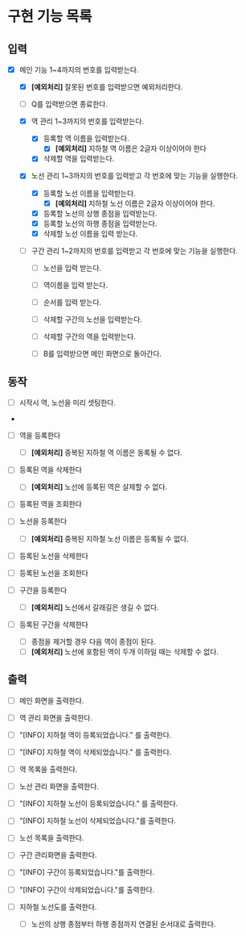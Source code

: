# 구현 기능 목록

## 입력
- [x] 메인 기능 1~4까지의 번호를 입력받는다.
  - [x] **[예외처리]** 잘못된 번호를 입력받으면 예외처리한다. 
  - [ ] Q를 입력받으면 종료한다.

  - [x] 역 관리 1~3까지의 번호를 입력받는다.
    - [x] 등록할 역 이름을 입력받는다. 
      - [x] **[예외처리]** 지하철 역 이름은 2글자 이상이어야 한다
    - [x] 삭제할 역을 입력받는다.

  - [x] 노선 관리 1~3까지의 번호를 입력받고 각 번호에 맞는 기능을 실행한다.
    - [x] 등록할 노선 이름을 입력받는다.
      - [x] **[예외처리]** 지하철 노선 이름은 2글자 이상이어야 한다.
    - [x] 등록할 노선의 상행 종점을 입력받는다.
    - [x] 등록할 노선의 하행 종점을 입력받는다.
    - [x] 삭제할 노선 이름을 입력 받는다.

  - [ ] 구간 관리 1~2까지의 번호를 입력받고 각 번호에 맞는 기능을 실행한다.
    - [ ] 노선을 입력 받는다.
    - [ ] 역이름을 입력 받는다.
    - [ ] 순서를 입력 받는다.
    - [ ] 삭제할 구간의 노선을 입력받는다.
    - [ ] 삭제할 구간의 역을 입력받는다.
  
    - [ ] B를 입력받으면 메인 화면으로 돌아간다.

## 동작
- [ ] 시작시 역, 노선을 미리 셋팅한다.
- 
- [ ] 역을 등록한다
  - [ ] **[예외처리]** 중복된 지하철 역 이름은 동록될 수 없다.
- [ ] 등록된 역을 삭제한다
  - [ ] **[예외처리]** 노선에 등록된 역은 살제할 수 없다.
- [ ] 등록된 역을 조회한다

- [ ] 노선을 등록한다
  - [ ] **[예외처리]** 중복된 지하철 노선 이름은 등록될 수 없다.
- [ ] 등록된 노선을 삭제한다
- [ ] 등록된 노선을 조회한다

- [ ] 구간을 등록한다
  - [ ] **[예외처리]** 노선에서 갈래길은 생길 수 없다.
- [ ] 등록된 구간을 삭제한다
  - [ ] 종점을 제거할 경우 다음 역이 종점이 된다.
  - [ ] **[예외처리]** 노선에 포함된 역이 두개 이하일 때는 삭제할 수 없다.

## 출력
- [ ] 메인 화면을 출력한다.

- [ ] 역 관리 화면을 출력한다.
- [ ] "[INFO] 지하철 역이 등록되었습니다." 를 출력한다.
- [ ] "[INFO] 지하철 역이 삭제되었습니다." 를 출력한다.
- [ ] 역 목록을 출력한다.

- [ ] 노선 관리 화면을 출력한다.
- [ ] "[INFO] 지하철 노선이 등록되었습니다." 를 출력한다.
- [ ] "[INFO] 지하철 노선이 삭제되었습니다."를 출력한다.
- [ ] 노선 목록을 출력한다.

- [ ] 구간 관리화면을 출력한다.
- [ ] "[INFO] 구간이 등록되었습니다."를 출력한다.
- [ ] "[INFO] 구간이 삭제되었습니다."를 출력한다.

- [ ] 지하철 노선도를 출력한다.
  - [ ] 노선의 상행 종점부터 하행 종점까지 연결된 순서대로 출력한다.
